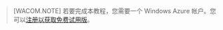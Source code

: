 > [WACOM.NOTE]
> 若要完成本教程，您需要一个 Windows Azure 帐户。您可以<a href="http://www.windowsazure.cn/zh-cn/pricing/1rmb-trial/" target="_blank">注册以获取免费试用版</a>。

